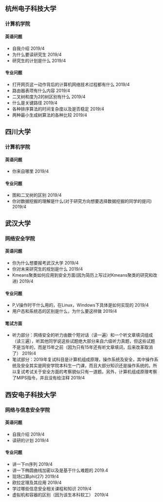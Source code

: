 ## 杭州电子科技大学
### 计算机学院
#### 英语问题
- 自我介绍 2019/4
- 为什么要读研究生  2019/4
- 研究生的计划是什么 2019/4
#### 专业问题
- 打开网页这一动作背后的计算机网络技术过程都有什么 2019/4
- 路由器表项有什么内容 2019/4
- 二叉树和度为2的树区别有什么 2019/4
- 什么是关键路径 2019/4
- 各种排序算法的时间复杂度以及是否稳定 2019/4
- 两种最小生成树算法的各种比较 2019/4

## 四川大学
### 计算机学院
#### 英语问题
- 你来自哪里 2019/4
#### 专业问题
- 图和二叉树的区别 2019/4
- 你对数据挖掘的理解是什么(对于研究方向想要选择数据挖掘的同学的提问) 2019/4

## 武汉大学
### 网络安全学院
#### 英语问题
- 你为什么想要报考武汉大学 2019/4
- 你对未来研究生的规划是什么 2019/4
- Kmeans聚类如何应用到安全方面(因为简历上写过对Kmeans聚类的研究和改进) 2019/4
#### 专业问题
- P,V操作时干什么用的，在Linux，Windows下具体是如何实现的 2019/4
- 用户态和系统态的区别是什么，为什么要这样做 2019/4
#### 笔试方面
- 听力部分：网络安全的听力由数个短对话（读一遍）和一个听文章填词组成（读三遍），听其他同学说这些试题绝大部分来自六级听力真题，但这些试题不是当年的，而是15年之前（因为只有15年还有听文章填词，后来改革取消了） 2019/4
- 笔试部分：2019年复试科目是计算机组成原理，操作系统及安全，其中操作系统及安全其实是网安学院本科生一门课，而且大部分知识还是操作系统的。所以复试考试关于安全方面的考察貌似只有一道题。另外，计算机组成原理考察了MIPS指令，并且没有给注释 2019/4

## 西安电子科技大学
### 网络与信息安全学院
#### 英语问题
- 自我介绍 2019/4
- 读研的计划 2019/4
#### 专业问题
- 讲一下m序列 2019/4
- 讲一下椭圆曲线加密以及是基于什么难题的 2019.4
- 现场口算phi(27) 2019/4
- 欧拉定理及其应用 2019/4
- 学过哪些信息安全相关课程和知识 2019/4
- 虚拟机和容器的区别（因为该生本科软工） 2019/4